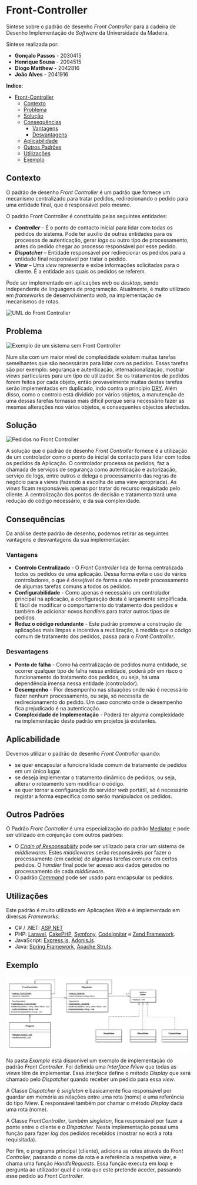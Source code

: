 # Front-Controller
Síntese sobre o padrão de desenho *Front Controller* para a cadeira de Desenho Implementação de *Software* da Universidade da Madeira.

Síntese realizada por:
* **Gonçalo Passos** - 2030415
* **Henrique Sousa** - 2094515
* **Diogo Matthew** - 2042816
* **João Alves** - 2041916

**Indíce**:
- [Front-Controller](#front-controller)
  - [Contexto](#contexto)
  - [Problema](#problema)
  - [Solução](#solu%c3%a7%c3%a3o)
  - [Consequências](#consequ%c3%aancias)
    - [Vantagens](#vantagens)
    - [Desvantagens](#desvantagens)
  - [Aplicabilidade](#aplicabilidade)
  - [Outros Padrões](#outros-padr%c3%b5es)
  - [Utilizações](#utiliza%c3%a7%c3%b5es)
  - [Exemplo](#exemplo)

## Contexto

O padrão de desenho *Front Controller* é um padrão que fornece um mecanismo centralizado para tratar pedidos, redirecionando o pedido para uma entidade final, que é responsável pelo mesmo.

O padrão Front Controller é constituído pelas seguintes entidades:
* ***Controller*** – É o ponto de contacto inicial para lidar com todas os pedidos do sistema. Pode ter auxílio de outras entidades para os processos de autenticação, gerar *logs* ou outro tipo de processamento, antes do pedido chegar ao processo responsável por esse pedido.
* ***Dispatcher*** – Entidade responsável por redirecionar os pedidos para a entidade final  responsável por tratar o pedido.
* ***View*** – Uma *view* representa e exibe informações solicitadas para o cliente. É a entidade aos quais os pedidos se referem.

Pode ser implementado em aplicações *web* ou *desktop*, sendo independente de linguagens de programação. Atualmente, é muito utilizado em *frameworks* de desenvolvimento *web*, na implementação de mecanismos de rotas.

![UML do Front Controller](https://i.imgur.com/8qfKHyV.gif)

## Problema

![Exemplo de um sistema sem Front Controller](https://i.imgur.com/Sqwmbdn.png)


Num site com um maior nível de complexidade existem muitas tarefas semelhantes que são necessárias para lidar com os pedidos. Essas tarefas são por exemplo: segurança e autenticação, internacionalização, mostrar *views* particulares para um tipo de utilizador. Se os tratamentos de pedidos forem feitos por cada objeto, então provavelmente muitas destas tarefas serão implementadas em duplicado, indo contra o princípio [DRY](https://dzone.com/articles/is-your-code-dry-or-wet).
Além disso, como o controlo está dividido por vários objetos, a manutenção de uma dessas tarefas tornasse mais difícil porque seria necessário fazer as mesmas alterações nos vários objetos, e consequentes objectos afectados.

## Solução
![Pedidos no Front Controller](https://i.imgur.com/X5YC7kd.png)

A solução que o padrão de desenho *Front Controller* fornece é a utilização de um controlador como o ponto de inicial de contacto para lidar com todos os pedidos da Aplicação. O controlador processa os pedidos, faz a chamada de serviços de segurança como autenticação e autorização, serviço de logs, entre outros e delega  o processamento das regras de negócio para a views (fazendo a escolha de uma view apropriada). As *views* ficam responsáveis apenas por tratar do recurso requisitado pelo cliente. A centralização dos pontos de decisão e tratamento trará uma redução do código necessário, e da sua complexidade.

## Consequências
Da análise deste padrão de desenho, podemos retirar as seguintes vantagens e desvantagens da sua implementação:
### Vantagens
* **Controlo Centralizado** - O *Front Controller* lida de forma centralizada todos os pedidos de uma aplicação. Dessa forma evita o uso de vários controladores, o que é desejável de forma a não repetir processamento de algumas tarefas comuns a todos os pedidos.
* **Configurabilidade** - Como apenas é necessário um controlador principal na aplicação, a configuração desta é largamente simplificada. É fácil de modificar o comportamento do tratamento dos pedidos e também de adicionar novos *handlers* para tratar outros tipos de pedidos.
* **Reduz o código redundante** - Este padrão promove a construção de aplicações mais limpas e incentiva a reutilização, à medida que o código comum de tratamento dos pedidos, passa para o *Front Controller*.
### Desvantagens
* **Ponto de falha** - Como há centralização de pedidos numa entidade, se ocorrer qualquer tipo de falha nessa entidade, poderá pôr em risco o funcionamento do tratamento dos pedidos, ou seja, há uma dependência imensa nessa entidade (controlador).
* **Desempenho** - Pior desempenho nas situações onde não é necessário fazer nenhum processamento, ou seja, só necessita de redirecionamento do pedido. Um caso concreto onde o desempenho fica prejudicado é na autenticação. 
* **Complexidade de Implementação** - Poderá ter alguma complexidade na implementação deste padrão em projetos já existentes.

## Aplicabilidade
Devemos utilizar o padrão de desenho *Front Controller* quando:
* se quer encapsular a funcionalidade comum de tratamento de pedidos em um único lugar.
* se deseja implementar o tratamento dinâmico de pedidos, ou seja, alterar o roteamento sem modificar o código.
* se quer tornar a configuração do servidor *web* portátil, só é necessário registar a forma específica como serão manipulados os pedidos.
## Outros Padrões
O Padrão *Front Controller* é uma especialização do padrão [Mediator](https://refactoring.guru/design-patterns/mediator) e pode ser utilizado em conjunção com outros padrões:
* O [*Chain of Responsability*](https://refactoring.guru/design-patterns/chain-of-responsibility) pode ser utilizado para criar um sistema de *middlewares*. Estes *middlewares* serão responsáveis por fazer o processamento (em cadeia) de algumas tarefas comuns em certos pedidos. O *handler* final pode ter acesso aos dados gerados no processamento de cada *middleware*.
* O padrão [*Command*](https://refactoring.guru/design-patterns/command) pode ser usado para encapsular os pedidos.


## Utilizações
Este padrão é muito utilizado em Aplicações *Web* e é implementado em diversas *Frameworks*:
* C# / .NET: [ASP.NET](https://asp.net/)
* PHP: [Laravel](https://laravel.com/), [CakePHP](https://cakephp.org/), [Symfony](https://symfony.com/), [CodeIgniter](https://codeigniter.com/) e [Zend Framework](https://framework.zend.com/).
* JavaScript: [Express.js](https://expressjs.com/), [AdonisJs](https://adonisjs.com/).
* Java: [Spring Framework](https://spring.io/), [Apache Struts](https://struts.apache.org/).
## Exemplo

![UML do exemplo](ExampleUML.png)

Na pasta *Example* está disponível um exemplo de implementação do padrão *Front Controller*.
Foi definida uma *Interface* *IView* que todas as *views* têm de implementar. Essa *interface* define o método *Display* que será chamado pelo *Dispatcher* quando receber um pedido para essa *view*.

A Classe *Dispatcher* é *singleton* e basicamente fica responsável por guardar em memória as relações entre uma rota (nome) e uma referência do tipo *IView*.  É responsável também por chamar o método *Display* dada uma rota (nome).

A Classe *FrontController*, também *singleton*, fica responsável por fazer a ponte entre o cliente e o *Dispatcher*. Nesta implementação possui uma função para fazer *log* dos pedidos recebidos (mostrar no ecrã a rota requisitada).

Por fim, o programa principal (cliente), adiciona as rotas através do *Front Controller*, passando o nome da rota e a referência a respetiva *view*, e chama uma função *HandleRequests*. Essa função executa em *loop* e pergunta ao utilizador qual é a rota que  este pretende aceder, passando esse pedido ao *Front Controller*.